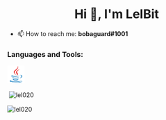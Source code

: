
<h1 align="center">Hi 👋, I'm LelBit</h1>

- 📫 How to reach me:  **bobaguard#1001**

<h3 align="left">Languages and Tools:</h3>
<p align="left"> <a href="https://www.java.com" target="_blank" rel="noreferrer"> <img src="https://raw.githubusercontent.com/devicons/devicon/master/icons/java/java-original.svg" alt="java" width="40" height="40"/> </a> </p>

<p>&nbsp;<img align="center" src="https://github-readme-stats.vercel.app/api?username=lel020&show_icons=true&locale=en" alt="lel020" /></p> 

<p><img align="center" src="https://github-readme-streak-stats.herokuapp.com/?user=lel020&" alt="lel020" /></p>
